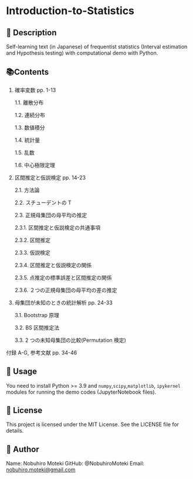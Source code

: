 # Introduction-to-Statistics

## 📌 Description
Self-learning text (in Japanese) of frequentist statistics (Interval estimation and Hypothesis testing) with computational demo with Python. 

## 📚Contents
1. 確率変数 pp. 1-13 

    1.1. 離散分布 

    1.2. 連続分布 

    1.3. 数値積分 

    1.4. 統計量  

    1.5. 乱数 

    1.6. 中心極限定理 

2. 区間推定と仮説検定 pp. 14-23 
   
    2.1. 方法論 

    2.2. スチューデントの T 

    2.3. 正規母集団の母平均の推定 

      2.3.1. 区間推定と仮説検定の共通事項 

      2.3.2. 区間推定 

      2.3.3. 仮説検定 

      2.3.4. 区間推定と仮説検定の関係 

      2.3.5. 点推定の標準誤差と区間推定の関係 

      2.3.6. ２つの正規母集団の母平均の差の推定 

3. 母集団が未知のときの統計解析 pp. 24-33 
   
    3.1. Bootstrap 原理 

    3.2. BS 区間推定法 

    3.3. 2 つの未知母集団の比較(Permutation 検定) 
  

付録 A-G, 参考文献 pp. 34-46

## 🔧 Usage
You need to install Python >= 3.9 and `numpy`,`scipy`,`matplotlib`, `ipykernel` modules for running the demo codes (JupyterNotebook files).

## 📝 License
This project is licensed under the MIT License. See the LICENSE file for details.



## 📢 Author
Name: Nobuhiro Moteki
GitHub: @NobuhiroMoteki
Email: nobuhiro.moteki@gmail.com


